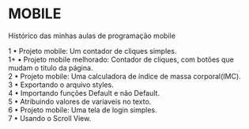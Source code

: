 # MOBILE
Histórico das minhas aulas de programação mobile

1 • Projeto mobile: Um contador de cliques simples.<br>
1+ • Projeto mobile melhorado: Contador de cliques, com botões que mudam o titulo da página.<br>
2 • Projeto mobile: Uma calculadora de índice de massa corporal(IMC).<br>
3 • Exportando o arquivo styles. <br>
4 • Importando funções Default e não Default. <br>
5 • Atribuindo valores de variaveis no texto. <br>
6 • Projeto mobile: Uma tela de login simples. <br>
7 • Usando o Scroll View. <br>
